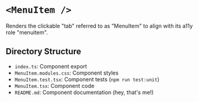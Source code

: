 # `<MenuItem />`

Renders the clickable "tab" referred to as "MenuItem" to align with its a11y role "menuitem".

## Directory Structure

- `index.ts`: Component export
- `MenuItem.modules.css`: Component styles
- `MenuItem.test.tsx`: Component tests (`npm run test:unit`)
- `MenuItem.tsx`: Component code
- `README.md`: Component documentation (hey, that's me!)
